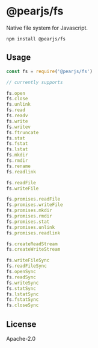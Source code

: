 # @pearjs/fs

Native file system for Javascript.

```
npm install @pearjs/fs
```

## Usage

``` js
const fs = require('@pearjs/fs')

// currently supports

fs.open
fs.close
fs.unlink
fs.read
fs.readv
fs.write
fs.writev
fs.ftruncate
fs.stat
fs.fstat
fs.lstat
fs.mkdir
fs.rmdir
fs.rename
fs.readlink

fs.readFile
fs.writeFile

fs.promises.readFile
fs.promises.writeFile
fs.promises.mkdir
fs.promises.rmdir
fs.promises.stat
fs.promises.unlink
fs.promises.readlink

fs.createReadStream
fs.createWriteStream

fs.writeFileSync
fs.readFileSync
fs.openSync
fs.readSync
fs.writeSync
fs.statSync
fs.lstatSync
fs.fstatSync
fs.closeSync
```

## License

Apache-2.0
